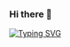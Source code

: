 ### Hi there 👋
[![Typing SVG](https://readme-typing-svg.demolab.com/?lines=Hello+👋;I'm+Jem.+Web+Developer)](https://git.io/typing-svg)
<!--
**jemHerrera/jemHerrera** is a ✨ _special_ ✨ repository because its `README.md` (this file) appears on your GitHub profile.

Here are some ideas to get you started:

- 🔭 I’m currently working on ...
- 🌱 I’m currently learning ...
- 👯 I’m looking to collaborate on ...
- 🤔 I’m looking for help with ...
- 💬 Ask me about ...
- 📫 How to reach me: ...
- 😄 Pronouns: ...
- ⚡ Fun fact: ...
-->
